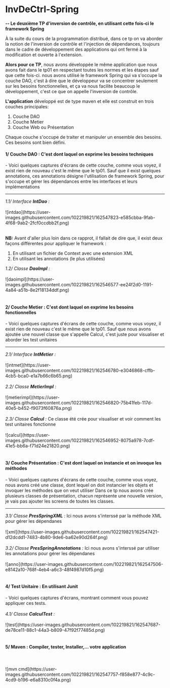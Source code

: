 # InvDeCtrl-Spring
<b>-- Le deuxième TP d'inversion de contrôle, en utilisant cette fois-ci le framework Spring</b>
<p>À la suite du cours de la programmation distribué, dans ce tp on va aborder la notion de l'inversion de contrôle et l'injection de dépendances, toujours dans le cadre 
de développement des applications qui ont fermé à la modification et ouverte à l'extension.</p>
<p><b>Alors pour ce TP</b>, nous avons développée le même application que nous avons fait dans le tp01 en respectant toutes les normes et les étapes sauf que cette fois-ci.
nous avons utilisé le framework Spring qui va s'occupe la couche DAO, c'est â dire que le développeur va se concentrer seulement sur les besoins fonctionnelles, et ça
va nous facilite beaucoup le développement, c'est ce que on appelle l'inversion de contrôle.</p>
<p><b>L'application</b> développé est de type maven et elle est construit en trois couches principales:
<ol>
  <li>Couche DAO</li>
  <li>Couche Metier</li>
  <li>Couche Web ou Présentation</li>
</ol>
Chaque couche s'occupe de traiter et manipuler un ensemble des besoins. Ces besoins sont bien défini.
</p>

<h4>1/ Couche DAO : C'est dont laquel on exprime les besoins techniques </h4>
<span> - Voici quelques captures d'écrans de cette couche, comme vous voyez, il exist rien de nouveau c'est le même que le tp01.</span> 
<span>Sauf que il exist quelques annotations, ces annotations désigne l'utilisation de framework Spring, pour s'occupe et gérer les dépendances entre les interfaces et
leurs implémentations</span>
<hr>
<i>1.1/ Interface <b>IntDao</b> :</i>
<br/>
<br/>
![intdao](https://user-images.githubusercontent.com/102219821/162547823-e585cbba-9fab-4f68-9ab2-2fcf0ccdbb2f.png)
<br/>
<br/>
<p><b>NB:</b> Avant d'aller plus loin dans ce rapprot, il fallait de dire que, il exist deux façons différentes pour appliquer le framework :
<ol>
  <li>En utilisant un fichier de Context avec une extension XML</li>
  <li>En utilisant les annotations (le plus utilisées)</li>
</ol>
</p>
<i>1.2/ Classe <b>DaoImpl</b> :</i>
<br/>
<br/> 
![daoimpl](https://user-images.githubusercontent.com/102219821/162546577-ee24f2d0-1191-4a84-a51b-8e2f18134ddf.png)
<br/>
<br/> 
<h4>2/ Couche Metier : C'est dont laquel on exprime les besoins fonctionnelles </h4>
<span> - Voici quelques captures d'écrans de cette couche, comme vous voyez, il exist rien de nouveau c'est le même que le tp01.</span>
<span>Sauf que nous avons ajoutée une nouvel classe que s'appelle Calcul, c'est juste pour visualiser et aborder les test unitaires</span>
<hr>
<i>2.1/ Interface <b>IntMetier</b> :</i>
<br/>
<br/> 
![intmet](https://user-images.githubusercontent.com/102219821/162546780-e3046868-cffb-4cb5-bca0-e1a7b66c6b65.png)
<br/>
<br/> 
<i>2.2/ Classe <b>MetierImpl</b> :</i>
<br/>
<br/> 
![metierimpl](https://user-images.githubusercontent.com/102219821/162546820-75b41feb-117d-40e5-b452-f9073f60876a.png)
<br/>
<br/> 
<i>2.3/ Classe <b>Calcul</b> :</i>
<span>Ce classe été crée pour visualiser et voir comment les test unitaires fonctionne</span>
<br/>
<br/> 
![calcul](https://user-images.githubusercontent.com/102219821/162546952-8075a978-7cdf-41e5-bb6a-f71d24e21820.png)
<br/>
<br/>
<h4>3/ Couche Présentation : C'est dont laquel on instancie et on invoque les méthodes </h4>
<span> - Voici quelques captures d'écrans de cette couche, comme vous voyez, nous avons créé une classe, dont lequel on doit instancier les objets et invoquer
les méthodes que on veut utiliser</span> 
<span>Dans ce tp nous avons crée plusieurs classes de présentation, chacun représente une nouvelle version, je vais pas ajouter les screens de toutes les
classes.</span>
<hr>
<i>3.1/ Classe <b>PresSpringXML</b> :</i>
<span>Ici nous avons s'interssé par la méthode XML pour gérer les dépendanes </span>
<br/>
<br/>
![xml](https://user-images.githubusercontent.com/102219821/162547421-d12dcdd1-7483-4b80-9de6-ba62e90d264f.png)
<br/>
<br/>
<i>3.2/ Classe <b>PresSpringAnnotations</b> :</i>
<span>Ici nous avons s'interssé par utiliser les annotations pour gérer les dépendanes </span>
<br/>
<br/>
![anno](https://user-images.githubusercontent.com/102219821/162547506-e8142a10-768f-4eb4-a6c3-48f4987d10f5.png)
<br/>
<br/>
<h4>4/ Test Unitaire : En utilisant Junit  </h4>
<span> - Voici quelques captures d'écrans, montrant comment vous pouvez appliquer ces tests.</span>
<br/>
<br/>
<i>4.1/ Classe <b>CalculTest</b> :</i>
<br/>
<br/>
![test](https://user-images.githubusercontent.com/102219821/162547687-de78ce11-88c1-44a3-b809-47f92f77485d.png)
<br/>
<br/>
<h4>5/ Maven : Compiler, tester, Installer,... votre application </h4>
<br/>
<br/>
![mvn cmd](https://user-images.githubusercontent.com/102219821/162547757-f858e877-4c9c-4cd9-b196-e6a8310c0f4a.png)





















